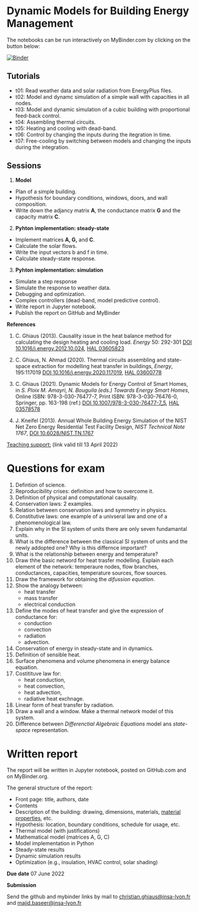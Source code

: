 # Dynamic Models for Building Energy Management

The notebooks can be run interactively on MyBinder.com by clicking on the button below:

[![Binder](https://mybinder.org/badge_logo.svg)](https://mybinder.org/v2/gh/cghiaus/dm4bem/HEAD)

## Tutorials
- t01: Read weather data and solar radiation from EnergyPlus files.
- t02: Model and dynamc simulation of a simple wall with capacities in all nodes.
- t03: Model and dynamic simulation of a cubic building with proportional feed-back control.
- t04: Assembling thermal circuits.
- t05: Heating and cooling with dead-band.
- t06: Control by changing the inputs during the itegration in time.
- t07: Free-cooling by switching between models and changing the inputs during the integration.

## Sessions
1.	**Model**
-	Plan of a simple building.
-	Hypothesis for boundary conditions, windows, doors, and wall composition.
-	Write down the adjancy matrix **A**, the conductance matrix **G** and the capacity matrix **C**.
2.	**Pyhton implementation: steady-state**
-	Implement matrices **A, G,** and **C**.
-	Calculate the solar flows.
-	Write the input vectors b and f in time.
-	Calculate steady-state response.
3.	**Pyhton implementation: simulation**
-	Simulate a step response
-	Simulate the response to weather data.
-	Debugging and optimization.
-	Complex controllers (dead-band, model predictive control).
-	Write report in Jupyter notebook.
-	Publish the report on GitHub and MyBinder

**References**

1. C. Ghiaus (2013). Causality issue in the heat balance method for calculating the design heating and cooling load. *Energy* 50: 292-301
[DOI 10.1016/j.energy.2012.10.024](http://dx.doi.org/10.1016/j.energy.2012.10.024), [HAL 03605823]( https://hal.archives-ouvertes.fr/hal-03605823/document)

2. C. Ghiaus, N. Ahmad (2020). Thermal circuits assembling and state-space extraction for modelling heat transfer in buildings, *Energy*, 195:117019
[DOI 10.1016/j.energy.2020.117019](https://doi.org/10.1016/j.energy.2020.117019), [HAL 03600778](https://hal.archives-ouvertes.fr/hal-03600778/document)

3. C. Ghiaus (2021). Dynamic Models for Energy Control of Smart Homes, in *S. Ploix M. Amayri, N. Bouguila (eds.) Towards Energy Smart Homes*, Online ISBN: 978-3-030-76477-7, Print ISBN: 978-3-030-76476-0, Springer, pp. 163-198 (ref.)
[DOI 10.1007/978-3-030-76477-7_5](https://doi.org/10.1007/978-3-030-76477-7_5), [HAL 03578578](https://hal.archives-ouvertes.fr/hal-03578578/document)

4. J. Kneifel (2013). Annual Whole Building Energy Simulation of the NIST Net Zero Energy Residential Test Facility Design, *NIST Technical Note 1767*, [DOI 10.6028/NIST.TN.1767](https://doi.org/10.6028/NIST.TN.1767)

[Teaching support:](https://filesender.renater.fr/?s=download&token=f1a3d994-0efc-4abe-bf3e-ea8085a1b22e) (link valid till 13 April 2022)

# Questions for exam
1. Defintion of science.
2. Reproducibility crises: definition and how to overcome it.
3. Definition of physical and computational causality.
4. Conservation laws: 2 examples.
5. Relation between conservation laws and symmetry in physics.
6. Constitutive laws: one example of a univseral law and one of a phenomenological law.
7. Explain why in the SI system of units there are only seven fundamantal units.
8. What is the difference between the classical SI system of units and the newly addopted one? Why is this differnce important?
9. What is the relationship between energy and temperature?
10. Draw thhe basic netword for heat trasfer modelling. Explain each element of the network: temperaure nodes, flow branches, conductances, capacities, temperature sources, flow sources.
11. Draw the framework for obtaining the *difussion equation*.
12. Show the analogy between:
    - heat transfer
    - mass transfer
    - electrical conduction
13. Define the modes of heat transfer and give the expression of conductance for:
    - conduction
    - convection
    - radiation
    - advection.
14. Conservation of energy in steady-state and in dynamics.
15. Definition of sensible heat.
16. Surface phenomena and volume phenomena in energy balance equation.
17. Costitituve law for:
    - heat conduction,
    - heat convection,
    - heat advection,
    - radiative heat exchnage.
18. Linear form of heat transfer by radiation.
19. Draw a wall and a window. Make a thermal network model of this system.
20. Difference between *Differenctial Algebraic Equations* model ans *state-space* representation.

# Written report
The report will be written in Jupyter notebook, posted on GitHub.com and on MyBinder.org.

The general structure of the report:
-	Front page: title, authors, date
-	Contents
-	Description of the building: drawing, dimensions, materials, [material properties](https://buildex.techinfus.com/en/uteplenie/teploprovodnost-uteplitelej.html), etc.
-	Hypothesis: location, boundary conditions, schedule for usage, etc.
-	Thermal model (with justifications)
-	Mathematical model (matrices A, G, C)
-	Model implementation in Python
-	Steady-state results
-	Dynamic simulation results
-	Optimization (e.g., insulation, HVAC control, solar shading)

**Due date** 07 June 2022

**Submission**

Send the github and mybinder links by mail to christian.ghiaus@insa-lyon.fr and majid.baseer@insa-lyon.fr
